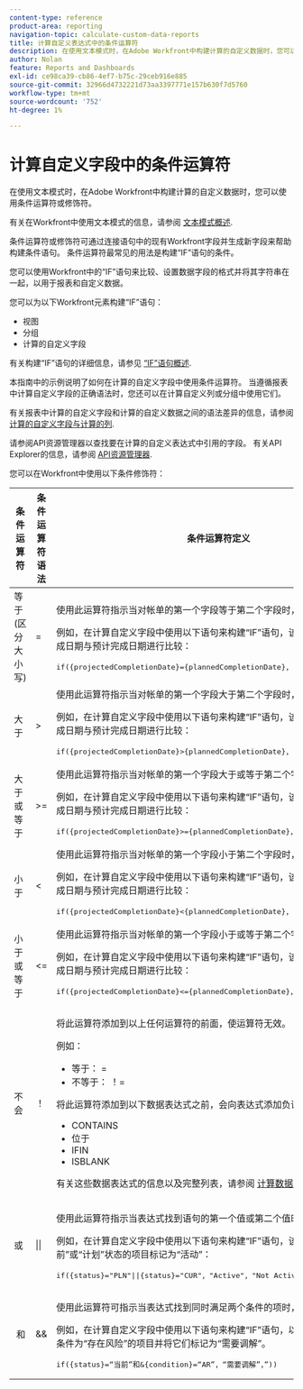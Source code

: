 ```yaml
---
content-type: reference
product-area: reporting
navigation-topic: calculate-custom-data-reports
title: 计算自定义表达式中的条件运算符
description: 在使用文本模式时，在Adobe Workfront中构建计算的自定义数据时，您可以使用条件运算符或修饰符。
author: Nolan
feature: Reports and Dashboards
exl-id: ce98ca39-cb86-4ef7-b75c-29ceb916e885
source-git-commit: 32966d4732221d73aa3397771e157b630f7d5760
workflow-type: tm+mt
source-wordcount: '752'
ht-degree: 1%

---
```


# 计算自定义字段中的条件运算符

在使用文本模式时，在Adobe Workfront中构建计算的自定义数据时，您可以使用条件运算符或修饰符。

有关在Workfront中使用文本模式的信息，请参阅 [文本模式概述](../../../reports-and-dashboards/reports/text-mode/understand-text-mode.md).

条件运算符或修饰符可通过连接语句中的现有Workfront字段并生成新字段来帮助构建条件语句。 条件运算符最常见的用法是构建“IF”语句的条件。

您可以使用Workfront中的“IF”语句来比较、设置数据字段的格式并将其字符串在一起，以用于报表和自定义数据。

您可以为以下Workfront元素构建“IF”语句：

* 视图
* 分组
* 计算的自定义字段

有关构建“IF”语句的详细信息，请参见 [“IF”语句概述](../../../reports-and-dashboards/reports/calc-cstm-data-reports/if-statements-overview.md).

本指南中的示例说明了如何在计算的自定义字段中使用条件运算符。 当遵循报表中计算自定义字段的正确语法时，您还可以在计算自定义列或分组中使用它们。

有关报表中计算的自定义字段和计算的自定义数据之间的语法差异的信息，请参阅 [计算的自定义字段与计算的列](../../../reports-and-dashboards/reports/calc-cstm-data-reports/calculated-custom-fields-calculated-columns.md).

请参阅API资源管理器以查找要在计算的自定义表达式中引用的字段。 有关API Explorer的信息，请参阅 [API资源管理器](../../../wf-api/general/api-explorer.md).

您可以在Workfront中使用以下条件修饰符：

<table style="table-layout:auto"> 
 <col> 
 <col> 
 <col> 
 <thead> 
  <tr> 
   <th>条件运算符</th> 
   <th>条件运算符语法</th> 
   <th>条件运算符定义</th> 
  </tr> 
 </thead> 
 <tbody> 
  <tr> 
   <td>等于 (区分大小写)</td> 
   <td>= </td> 
   <td> <p>使用此运算符指示当对帐单的第一个字段等于第二个字段时，满足条件。</p> <p>例如，在计算自定义字段中使用以下语句来构建“IF”语句，该语句将任务的计划完成日期与预计完成日期进行比较： </p><pre>if({projectedCompletionDate}={plannedCompletionDate}，“顺利进行”，“偏离轨道”)</pre> </td> 
  </tr> 
  <tr> 
   <td>大于 </td> 
   <td>&gt; </td> 
   <td>使用此运算符指示当对帐单的第一个字段大于第二个字段时，满足条件。 <p>例如，在计算自定义字段中使用以下语句来构建“IF”语句，该语句将任务的计划完成日期与预计完成日期进行比较： </p><pre>if({projectedCompletionDate}&gt;{plannedCompletionDate}，“延迟”，“)</pre></td> 
  </tr> 
  <tr> 
   <td>大于或等于 </td> 
   <td>&gt;= </td> 
   <td>使用此运算符指示当对帐单的第一个字段大于或等于第二个字段时满足条件。 <p>例如，在计算自定义字段中使用以下语句来构建“IF”语句，该语句将任务的计划完成日期与预计完成日期进行比较： </p><pre>if({projectedCompletionDate}&gt;={plannedCompletionDate}，“延迟”，“早期”)</pre></td> 
  </tr> 
  <tr> 
   <td>小于 </td> 
   <td>&lt; </td> 
   <td>使用此运算符指示当对帐单的第一个字段小于第二个字段时，满足条件。 <p>例如，在计算自定义字段中使用以下语句来构建“IF”语句，该语句将任务的计划完成日期与预计完成日期进行比较： </p><pre>if({projectedCompletionDate}&lt;{plannedCompletionDate}，“早期”，“)</pre></td> 
  </tr> 
  <tr> 
   <td>小于或等于 </td> 
   <td>&lt;= </td> 
   <td>使用此运算符指示当对帐单的第一个字段小于或等于第二个字段时满足条件。 <p>例如，在计算自定义字段中使用以下语句来构建“IF”语句，该语句将任务的计划完成日期与预计完成日期进行比较： </p><pre>if({projectedCompletionDate}&lt;={plannedCompletionDate}，“早期”，“晚期”)</pre></td> 
  </tr> 
  <tr> 
   <td>不会 </td> 
   <td>！ </td> 
   <td> <p>将此运算符添加到以上任何运算符的前面，使运算符无效。 </p> <p>例如： </p> 
    <ul> 
     <li>等于： = </li> 
     <li>不等于： ！= </li> 
    </ul> <p>将此运算符添加到以下数据表达式之前，会向表达式添加负语句： </p> 
    <ul> 
     <li>CONTAINS </li> 
     <li>位于‍ </li> 
     <li>IFIN </li> 
     <li>ISBLANK </li> 
    </ul> <p>有关这些数据表达式的信息以及完整列表，请参阅 <a href="../../../reports-and-dashboards/reports/calc-cstm-data-reports/calculated-data-expressions.md" class="MCXref xref">计算数据表达式概述</a>. </p> </td> 
  </tr> 
  <tr> 
   <td>或 </td> 
   <td>|| </td> 
   <td> <p>使用此运算符指示当表达式找到语句的第一个值或第二个值时满足条件。 </p> <p>例如，在计算自定义字段中使用以下语句来构建“IF”语句，该语句将处于“当前”或“计划”状态的项目标记为“活动”： </p><pre>if({status}="PLN"||{status}="CUR"，"Active"，"Not Active")</pre> </td> 
  </tr> 
  <tr> 
   <td> 和 </td> 
   <td>&amp;&amp; </td> 
   <td> <p>使用此运算符可指示当表达式找到同时满足两个条件的项时，该条件是否满足。 </p> <p>例如，在计算自定义字段中使用以下语句来构建“IF”语句，以查找处于当前状态且条件为“存在风险”的项目并将它们标记为“需要调解”。 </p><pre>if({status}=“当前”和&amp;{condition}=“AR”，“需要调解”，”))</pre> </td> 
  </tr> 
 </tbody> 
</table>
